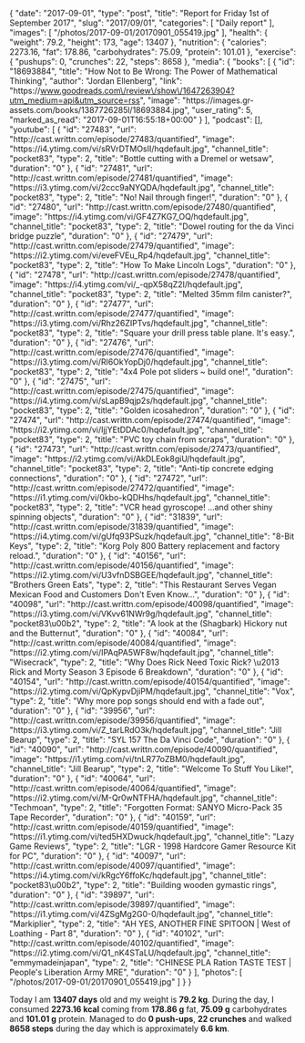 {
    "date": "2017-09-01",
    "type": "post",
    "title": "Report for Friday 1st of September 2017",
    "slug": "2017\/09\/01",
    "categories": [
        "Daily report"
    ],
    "images": [
        "\/photos\/2017-09-01\/20170901_055419.jpg"
    ],
    "health": {
        "weight": 79.2,
        "height": 173,
        "age": 13407
    },
    "nutrition": {
        "calories": 2273.16,
        "fat": 178.86,
        "carbohydrates": 75.09,
        "protein": 101.01
    },
    "exercise": {
        "pushups": 0,
        "crunches": 22,
        "steps": 8658
    },
    "media": {
        "books": [
            {
                "id": "18693884",
                "title": "How Not to Be Wrong: The Power of Mathematical Thinking",
                "author": "Jordan Ellenberg",
                "link": "https:\/\/www.goodreads.com\/review\/show\/1647263904?utm_medium=api&utm_source=rss",
                "image": "https:\/\/images.gr-assets.com\/books\/1387726285l\/18693884.jpg",
                "user_rating": 5,
                "marked_as_read": "2017-09-01T16:55:18+00:00"
            }
        ],
        "podcast": [],
        "youtube": [
            {
                "id": "27483",
                "url": "http:\/\/cast.writtn.com\/episode\/27483\/quantified",
                "image": "https:\/\/i4.ytimg.com\/vi\/sRVrDTMOsII\/hqdefault.jpg",
                "channel_title": "pocket83",
                "type": 2,
                "title": "Bottle cutting with a Dremel or wetsaw",
                "duration": "0"
            },
            {
                "id": "27481",
                "url": "http:\/\/cast.writtn.com\/episode\/27481\/quantified",
                "image": "https:\/\/i3.ytimg.com\/vi\/2ccc9aNYQDA\/hqdefault.jpg",
                "channel_title": "pocket83",
                "type": 2,
                "title": "No! Nail through finger!",
                "duration": "0"
            },
            {
                "id": "27480",
                "url": "http:\/\/cast.writtn.com\/episode\/27480\/quantified",
                "image": "https:\/\/i4.ytimg.com\/vi\/GF4Z7KG7_OQ\/hqdefault.jpg",
                "channel_title": "pocket83",
                "type": 2,
                "title": "Dowel routing for the da Vinci bridge puzzle",
                "duration": "0"
            },
            {
                "id": "27479",
                "url": "http:\/\/cast.writtn.com\/episode\/27479\/quantified",
                "image": "https:\/\/i2.ytimg.com\/vi\/eveFVEu_Rp4\/hqdefault.jpg",
                "channel_title": "pocket83",
                "type": 2,
                "title": "How To Make Lincoln Logs",
                "duration": "0"
            },
            {
                "id": "27478",
                "url": "http:\/\/cast.writtn.com\/episode\/27478\/quantified",
                "image": "https:\/\/i4.ytimg.com\/vi\/_-qpX58qZ2I\/hqdefault.jpg",
                "channel_title": "pocket83",
                "type": 2,
                "title": "Melted 35mm film canister?",
                "duration": "0"
            },
            {
                "id": "27477",
                "url": "http:\/\/cast.writtn.com\/episode\/27477\/quantified",
                "image": "https:\/\/i3.ytimg.com\/vi\/Rhz26ZIPTvs\/hqdefault.jpg",
                "channel_title": "pocket83",
                "type": 2,
                "title": "Square your drill press table plane. It's easy.",
                "duration": "0"
            },
            {
                "id": "27476",
                "url": "http:\/\/cast.writtn.com\/episode\/27476\/quantified",
                "image": "https:\/\/i3.ytimg.com\/vi\/Rl6OkYopDj0\/hqdefault.jpg",
                "channel_title": "pocket83",
                "type": 2,
                "title": "4x4 Pole pot sliders ~ build one!",
                "duration": "0"
            },
            {
                "id": "27475",
                "url": "http:\/\/cast.writtn.com\/episode\/27475\/quantified",
                "image": "https:\/\/i4.ytimg.com\/vi\/sLapB9qjp2s\/hqdefault.jpg",
                "channel_title": "pocket83",
                "type": 2,
                "title": "Golden icosahedron",
                "duration": "0"
            },
            {
                "id": "27474",
                "url": "http:\/\/cast.writtn.com\/episode\/27474\/quantified",
                "image": "https:\/\/i2.ytimg.com\/vi\/IjjYEtDDAc0\/hqdefault.jpg",
                "channel_title": "pocket83",
                "type": 2,
                "title": "PVC toy chain from scraps",
                "duration": "0"
            },
            {
                "id": "27473",
                "url": "http:\/\/cast.writtn.com\/episode\/27473\/quantified",
                "image": "https:\/\/i2.ytimg.com\/vi\/AkDLEok8giU\/hqdefault.jpg",
                "channel_title": "pocket83",
                "type": 2,
                "title": "Anti-tip concrete edging connections",
                "duration": "0"
            },
            {
                "id": "27472",
                "url": "http:\/\/cast.writtn.com\/episode\/27472\/quantified",
                "image": "https:\/\/i1.ytimg.com\/vi\/0kbo-kQDHhs\/hqdefault.jpg",
                "channel_title": "pocket83",
                "type": 2,
                "title": "VCR head gyroscope! ...and other shiny spinning objects",
                "duration": "0"
            },
            {
                "id": "31839",
                "url": "http:\/\/cast.writtn.com\/episode\/31839\/quantified",
                "image": "https:\/\/i4.ytimg.com\/vi\/gUfq93PSuzk\/hqdefault.jpg",
                "channel_title": "8-Bit Keys",
                "type": 2,
                "title": "Korg Poly 800 Battery replacement and factory reload.",
                "duration": "0"
            },
            {
                "id": "40156",
                "url": "http:\/\/cast.writtn.com\/episode\/40156\/quantified",
                "image": "https:\/\/i2.ytimg.com\/vi\/U3vfnDSBGEE\/hqdefault.jpg",
                "channel_title": "Brothers Green Eats",
                "type": 2,
                "title": "This Restaurant Serves Vegan Mexican Food and Customers Don't Even Know...",
                "duration": "0"
            },
            {
                "id": "40098",
                "url": "http:\/\/cast.writtn.com\/episode\/40098\/quantified",
                "image": "https:\/\/i3.ytimg.com\/vi\/VKvv61NWr9g\/hqdefault.jpg",
                "channel_title": "pocket83\u00b2",
                "type": 2,
                "title": "A look at the (Shagbark) Hickory nut and the Butternut",
                "duration": "0"
            },
            {
                "id": "40084",
                "url": "http:\/\/cast.writtn.com\/episode\/40084\/quantified",
                "image": "https:\/\/i2.ytimg.com\/vi\/IPAqPA5WF8w\/hqdefault.jpg",
                "channel_title": "Wisecrack",
                "type": 2,
                "title": "Why Does Rick Need Toxic Rick? \u2013 Rick and Morty Season 3 Episode 6 Breakdown",
                "duration": "0"
            },
            {
                "id": "40154",
                "url": "http:\/\/cast.writtn.com\/episode\/40154\/quantified",
                "image": "https:\/\/i2.ytimg.com\/vi\/QpKypvDjiPM\/hqdefault.jpg",
                "channel_title": "Vox",
                "type": 2,
                "title": "Why more pop songs should end with a fade out",
                "duration": "0"
            },
            {
                "id": "39956",
                "url": "http:\/\/cast.writtn.com\/episode\/39956\/quantified",
                "image": "https:\/\/i3.ytimg.com\/vi\/Z_tarLRdO3k\/hqdefault.jpg",
                "channel_title": "Jill Bearup",
                "type": 2,
                "title": "SYL 157 The Da Vinci Code",
                "duration": "0"
            },
            {
                "id": "40090",
                "url": "http:\/\/cast.writtn.com\/episode\/40090\/quantified",
                "image": "https:\/\/i1.ytimg.com\/vi\/tnLR77oZBM0\/hqdefault.jpg",
                "channel_title": "Jill Bearup",
                "type": 2,
                "title": "Welcome To Stuff You Like!",
                "duration": "0"
            },
            {
                "id": "40064",
                "url": "http:\/\/cast.writtn.com\/episode\/40064\/quantified",
                "image": "https:\/\/i2.ytimg.com\/vi\/M-Qr0wNTFHA\/hqdefault.jpg",
                "channel_title": "Techmoan",
                "type": 2,
                "title": "Forgotten Format: SANYO Micro-Pack 35 Tape Recorder",
                "duration": "0"
            },
            {
                "id": "40159",
                "url": "http:\/\/cast.writtn.com\/episode\/40159\/quantified",
                "image": "https:\/\/i1.ytimg.com\/vi\/ted5HXDwuck\/hqdefault.jpg",
                "channel_title": "Lazy Game Reviews",
                "type": 2,
                "title": "LGR - 1998 Hardcore Gamer Resource Kit for PC",
                "duration": "0"
            },
            {
                "id": "40097",
                "url": "http:\/\/cast.writtn.com\/episode\/40097\/quantified",
                "image": "https:\/\/i4.ytimg.com\/vi\/kRgcY6ffoKc\/hqdefault.jpg",
                "channel_title": "pocket83\u00b2",
                "type": 2,
                "title": "Building wooden gymastic rings",
                "duration": "0"
            },
            {
                "id": "39897",
                "url": "http:\/\/cast.writtn.com\/episode\/39897\/quantified",
                "image": "https:\/\/i1.ytimg.com\/vi\/4ZSgMg2G0-0\/hqdefault.jpg",
                "channel_title": "Markiplier",
                "type": 2,
                "title": "AH YES, ANOTHER FINE SPITOON | West of Loathing - Part 8",
                "duration": "0"
            },
            {
                "id": "40102",
                "url": "http:\/\/cast.writtn.com\/episode\/40102\/quantified",
                "image": "https:\/\/i2.ytimg.com\/vi\/Q1_nK4STaLU\/hqdefault.jpg",
                "channel_title": "emmymadeinjapan",
                "type": 2,
                "title": "CHINESE PLA Ration TASTE TEST | People's Liberation Army MRE",
                "duration": "0"
            }
        ],
        "photos": [
            "\/photos\/2017-09-01\/20170901_055419.jpg"
        ]
    }
}

Today I am <strong>13407 days</strong> old and my weight is <strong>79.2 kg</strong>. During the day, I consumed <strong>2273.16 kcal</strong> coming from <strong>178.86 g</strong> fat, <strong>75.09 g</strong> carbohydrates and <strong>101.01 g</strong> protein. Managed to do <strong>0 push-ups</strong>, <strong>22 crunches</strong> and walked <strong>8658 steps</strong> during the day which is approximately <strong>6.6 km</strong>.